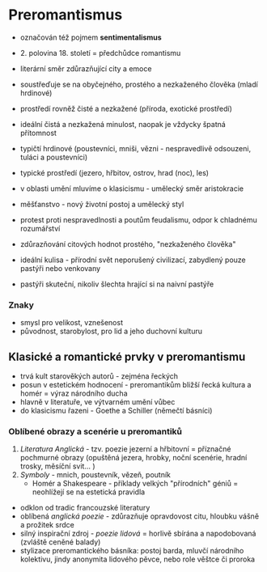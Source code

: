 # Preromantismus
- označován též pojmem **sentimentalismus**
- 2\. polovina 18. století = předchůdce romantismu
- literární směr zdůrazňující city a emoce
- soustřeďuje se na obyčejného, prostého a nezkaženého člověka (mladí hrdinové)
- prostředí rovněž čisté a nezkažené (příroda, exotické prostředí)

- ideální čistá a nezkažená minulost, naopak je vždycky špatná přítomnost
- typičtí hrdinové (poustevníci, mniši, vězni - nespravedlivě odsouzeni, tuláci a poustevníci)
- typické prostředí (jezero, hřbitov, ostrov, hrad (noc), les)

- v oblasti umění mluvíme o klasicismu - umělecký směr aristokracie
- měšťanstvo - nový životní postoj a umělecký styl
- protest proti nespravedlnosti a poutům feudalismu, odpor k chladnému rozumářství 
- zdůrazňování citových hodnot prostého, "nezkaženého člověka"

- ideální kulisa - přírodní svět neporušený civilizací, zabydlený pouze pastýři nebo venkovany
- pastýři skuteční, nikoliv šlechta hrající si na naivní pastýře

### Znaky
- smysl pro velikost, vznešenost
- původnost, starobylost, pro lid a jeho duchovní kulturu

## Klasické a romantické prvky v preromantismu
- trvá kult starověkých autorů - zejména řeckých
- posun v estetickém hodnocení - preromantikům bližší řecká kultura a homér = výraz národního ducha
- hlavně v literatuře, ve výtvarném umění vůbec
- do klasicismu řazeni - Goethe a Schiller (němečtí básníci)

### Oblíbené obrazy a scenérie u preromantiků
1. *Literatura Anglická* - tzv. poezie jezerní a hřbitovní = příznačné pochmurné obrazy (opuštěná jezera, hrobky, noční scenérie, hradní trosky, měsíční svit... )
2. *Symboly* - mnich, poustevník, vězeň, poutník
	- Homér a Shakespeare - příklady velkých "přírodních" géniů = neohlížejí se na estetická pravidla
- odklon od tradic francouzské literatury 
- oblíbená *anglická poezie* - zdůrazňuje opravdovost citu, hloubku vášně a prožitek srdce
- silný inspirační zdroj - *poezie lidová* = horlivě sbírána a napodobovaná (zvláště ceněné balady)
- stylizace preromantického básníka: postoj barda, mluvčí národního kolektivu, jindy anonymita lidového pěvce, nebo role věštce či proroka